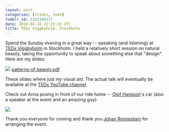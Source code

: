 ```yaml
---
layout: post
categories: [slides, tedx]
tumblr_id: 1102106477  
date: 2010-04-18 22:23:33 UTC
title: TEDx Viggbyholm, Stockholm
---
```


Spend the Sunday evening in a great way -- speaking (and listening) at [TEDx Viggbyholm](http://www.tedxviggbyholm.com/) in Stockholm. I held a relatively short session on natural beauty, taking the opportunity to speak about something else that "design". Here are my slides:

<a href="https://dl.dropbox.com/s/e5gifrzpivteitr/patterns-of-beauty.pdf?dl=1"><img src="http://farm5.static.flickr.com/4011/4532838264_29ff56df7d_o.png"></a>
<a href="https://dl.dropbox.com/s/e5gifrzpivteitr/patterns-of-beauty.pdf?dl=1">patterns-of-beauty.pdf</a>

These slides where just my visual aid. The actual talk will eventually be available at the [TEDx YouTube channel](http://www.youtube.com/user/TEDxTalks).

Check out Anna posing in front of our ride home -- [Olof Hansson](http://whitelines.se/)'s car (also a speaker at the event and an amazing guy):

[<img src="http://farm5.static.flickr.com/4018/4532872428_09ae17ff55_b.jpg">](http://www.flickr.com/photos/rsms/tags/tedxvigg/)

Thank you everyone for coming and thank you [Johan Ronnestam](http://www.ronnestam.com/) for arranging the event.

